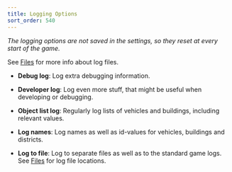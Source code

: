 ```yaml
---
title: Logging Options
sort_order: 540
---
```

*The logging options are not saved in the settings, so they reset at every start of the game.*

See [Files](Files.html) for more info about log files.

- **Debug log**: 
  Log extra debugging information.

- **Developer log**: 
  Log even more stuff, that might be useful when developing or debugging.

- **Object list log**:
  Regularly log lists of vehicles and buildings, including relevant values.
  
- **Log names**:
  Log names as well as id-values for vehicles, buildings and districts.

- **Log to file**:
  Log to separate files as well as to the standard game logs.
  See [Files](Files.html) for log file locations.
